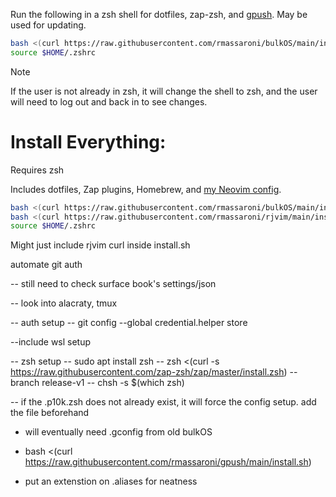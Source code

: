 Run the following in a zsh shell for dotfiles, zap-zsh, and [gpush](https://github.com/rmassaroni/gpush). May be used for updating.

```bash
bash <(curl https://raw.githubusercontent.com/rmassaroni/bulkOS/main/install.sh);
source $HOME/.zshrc
```

> [!NOTE]
> If the user is not already in zsh, it will change the shell to zsh, and the user will need to log out and back in to see changes.


# Install Everything:
Requires zsh

Includes dotfiles, Zap plugins, Homebrew, and [my Neovim config](https://github.com/rmassaroni/rjvim).
```bash
bash <(curl https://raw.githubusercontent.com/rmassaroni/bulkOS/main/install.sh); 
bash <(curl https://raw.githubusercontent.com/rmassaroni/rjvim/main/install.sh); 
source $HOME/.zshrc
```

Might just include rjvim curl inside install.sh



automate git auth



-- still need to check surface book's settings/json


-- look into alacraty, tmux

-- auth setup
-- git config --global credential.helper store


--include wsl setup



-- zsh setup
-- sudo apt install zsh
-- zsh <(curl -s https://raw.githubusercontent.com/zap-zsh/zap/master/install.zsh) --branch release-v1
-- chsh -s $(which zsh)

-- if the .p10k.zsh does not already exist, it will force the config setup. add the file beforehand


- will eventually need .gconfig from old bulkOS
- bash <(curl https://raw.githubusercontent.com/rmassaroni/gpush/main/install.sh)


- put an extenstion on .aliases for neatness

